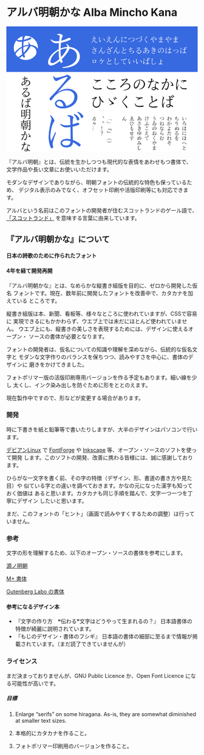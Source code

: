 # アルバ明朝かな Alba Mincho Kana

![見本](https://github.com/fontfish/AlbaMinchoKana/blob/master/Testing/Samples/sample_basic.png)

『アルバ明朝』とは、伝統を生かしつつも現代的な表情をあわせもつ書体で、
文学作品や長い文章にお使いいただけます。

モダンなデザインでありながら、明朝フォントの伝統的な特色も保っているため、
デジタル表示のみでなく、オフセット印刷や活版印刷等にも対応できます。

アルバという名前はこのフォントの開発者が住むスコットランドのゲール語で、
[「スコットランド」](https://ja.wiktionary.org/wiki/Alba)
を意味する言葉に由来しています。

## 『アルバ明朝かな』について

#### 日本の詩歌のために作られたフォント
#### 4年を経て開発再開

『アルバ明朝かな』とは、なめらかな縦書き組版を目的に、ゼロから開発した仮名
フォントです。現在、数年前に開発したフォントを改善中で、カタカナを加えている
ところです。

縦書き組版は本、新聞、看板等、様々なところに使われていますが、CSSで容易に
実現できるにもかかわらず、ウエブ上では未だにほとんど使われていません。
ウエブ上にも、縦書きの美しさを表現するためには、デザインに使えるオープン・
ソースの書体が必要となります。

フォントの開発者は、仮名についての知識や理解を深めながら、伝統的な仮名文字と
モダンな文字作りのバランスを保ちつつ、読みやすさを中心に、書体のデザインに
磨きをかけてきました。

フォトポリマー版の活版印刷専用バージョンを作る予定もあります。細い線を少し
太くし、インク染み出しを防ぐために形をととのえます。

現在製作中ですので、形などが変更する場合があります。


### 開発

時に下書きを紙と鉛筆等で書いたりしますが、大半のデザインはパソコンで行います。

[デビアンLinux](https://debian.org) で [FontForge](https://fontforge.org/en-US/)
や [Inkscape](https://inkscape.org/) 等、オープン・ソースのソフトを使って開発
します。このソフトの開発、改善に携わる皆様には、誠に感謝しております。

ひらがな一文字を書く前、その字の特徴（デザイン、形、書道の書き方や見た目）や
似ている字との違いを調べておきます。かなの元になった漢字も知っておく価値は
あると思います。カタカナも同じ手順を踏んで、文字一つ一つを丁寧にデザイン
したいと思います。

まだ、このフォントの「ヒント」（画面で読みやすくするための調整）は行って
いません。

### 参考

文字の形を理解するため、以下のオープン・ソースの書体を参考にします。

[源ノ明朝](https://github.com/adobe-fonts/source-han-serif)

[M+ 書体](https://mplus-fonts.osdn.jp/)

[Gutenberg Labo の書体](https://gutenberg.osdn.jp/)

#### 参考になるデザイン本

* 『文字の作り方　❝伝わる❞文字はどうやって生まれるの？』 日本語書体の特徴が綺麗に説明されています。
* 『もじのデザイン・書体のフシギ』 日本語の書体の細部に至るまで情報が掲載されています。（まだ読了できていませんが）

### ライセンス

まだ決まっておりませんが、GNU Public Licence か、Open Font Licence になる可能性が高いです。

##### 目標

1. Enlarge “serifs” on some hiragana. As-is, they are somewhat diminished at smaller text sizes.

2. 本格的にカタカナを作ること。

3. フォトポリマー印刷用のバージョンを作ること。


